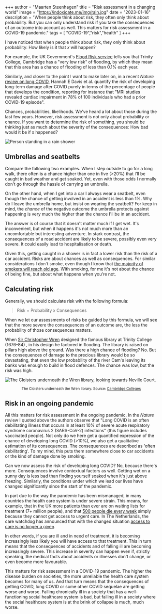 +++
author = "Maarten Steenhagen"
title = "Risk assessment in a changing world"
image = "https://indoxicate.me/img/rain.jpg"
date = "2023-01-16"
description = "When people think about risk, they often only think about probability. But you can only understand risk if you take the consequences of an outcome into account as well. This matters for risk assessment in a COVID-19 pandemic."
tags = [
    "COVID-19","risk","health"
]
+++


I have noticed that when people think about risk, they only think about probability: How likely is it that _x_ will happen? 

For example, the UK Government's [Flood Risk service](https://www.gov.uk/check-long-term-flood-risk) tells you that Trinity College, Cambridge has a "very low risk" of flooding, by which they mean that this area has a chance of flooding of less than 0.1% each year. 

Similarly, and closer to the point I want to make later on, in a recent _Nature_ [review on long COVID](https://www.nature.com/articles/s41579-022-00846-2.epdf), Hannah E Davis et al. quantify the risk of developing long-term damage after COVID purely in terms of the percentage of people that develops the condition, reporting for instance that "MRI studies revealed cardiac impairment in 78% of 100 individuals who had a prior COVID-19 episode".

Chances, probabilities, likelihoods. We've heard a lot about those during the last few years. However, risk assessment is not only about probability or chance. If you want to determine the risk of something, you should be thinking just as much about the severity of the consequences: How bad would it be if x happened? 


![Person standing in a rain shower](../img/rain.jpg)


## Umbrellas and seatbelts 

Compare the following two examples. When I step outside to go for a long walk, there often is a chance higher than one in five (>20%) that I'll be caught in bad weather and get soaked. Yet, even with those odds I normally don't go through the hassle of carrying an umbrella. 

On the other hand, when I get into a car I always wear a seatbelt, even though the chance of getting involved in an accident is less than 1%. Why do I leave the umbrella home, but insist on wearing the seatbelt? For keep in mind, the _chance_ of the negative outcome the umbrella protects against happening is very much the higher than the chance I'll be in an accident.

The answer is of course that it doesn't matter much if I get wet. It's inconvenient, but when it happens it's not much more than an uncomfortable but interesting adventure. In stark contrast, the consequences of a road accident are likely to be severe, possibly even very severe. It could easily lead to hospitalisation or death. 

Given this, getting caught in a shower is in fact a lower risk than the risk of a car accident. Risks are about chances as well as consequences. For similar considerations I don't smoke, even though I know that [the majority of smokers will reach old age](https://www.cbs.nl/en-gb/news/2017/37/heavy-smokers-cut-their-lifespan-by-13-years-on-average). With smoking, for me it's not about the chance of being fine, but about what happens when you're not. 

## Calculating risk 

Generally, we should calculate risk with the following formula: 

> Risk = Probability x Consequences

When we let our assessments of risks be guided by this formula, we will see that the more severe the consequences of an outcome are, the less the probability of those consequences matters. 

When [Sir Christopher Wren](https://en.wikipedia.org/wiki/Christopher_Wren) designed the famous library at Trinity College (1676–84)	, in his design he factored in flooding. The library is raised on pillars high above the ground. Was there a high chance of flooding? No. But the consequences of damage to the precious library would be so devastating, that even the low probability of the river Cam's leaving its banks was enough to build in flood defences. The chance was low, but the risk was high.

![The Cloisters underneath the Wren library, looking towards Neville Court.](../img/wren-cloister.jpg)

<small><center>The Cloisters underneath the Wren library. Source: [Cambridge Colleges](https://www.cambridge-colleges.co.uk/trinity-college/wren-library/)</center></small>

## Risk in an ongoing pandemic 

All this matters for risk assessment in the ongoing pandemic. In the _Nature_ review I quoted above the authors observe that "Long COVID is an often debilitating illness that occurs in at least 10% of severe acute respiratory syndrome coronavirus 2 (SARS-CoV-2) infections" (this figure includes vaccinated people). Not only do we here get a quantified expression of the chance of developing long COVID (>10%), we also get a qualitative estimation of its consequences. The consequences are described as 'often debilitating'. To my mind, this puts them somewhere close to car accidents or the kind of damage done by smoking. 

Can we now assess the risk of developing long COVID? No, because there's more. Consequences involve contextual factors as well. Getting wet on a sunny day is less bad than finding yourself soaked when it's just above freezing. Similarly, the conditions under which we lead our lives have changed significantly since the start of the pandemic. 

In part due to the way the pandemic has been mismanaged, in many countries the health care system is under severe strain. This means, for example, that in the UK [more patients than ever](https://www.bma.org.uk/advice-and-support/nhs-delivery-and-workforce/pressures/nhs-backlog-data-analysis) are on waiting lists for treatment (7+ million people), and that [500 people die every week](https://www.bbc.com/news/blogs-the-papers-64142327) simply because they cannot get access to urgent care. In The Netherlands, the care watchdog has announced that with the changed situation [access to care is no longer a given](https://www.pw.nl/nieuws/2022/nza-waarschuwt-zorg-is-niet-meer-vanzelfsprekend). 

In other words, if you are ill and in need of treatment, it is becoming increasingly less likely you will have access to that treatment. This in turn means that the consequences of accidents and of falling ill are becoming increasingly severe. This increase in severity can happen even if, strictly speaking, the medical facts about accidents or illnesses don't change, or even become more favourable. 

This matters for risk assessment in a COVID-19 pandemic. The higher the disease burden on societies, the more unreliable the health care system becomes for many of us. And that turn means that the consequences of getting COVID, long COVID or some other COVID sequelae are getting worse and worse. Falling chronically ill in a society that has a well-functioning social healthcare system is bad, but falling ill in a society where the social healthcare system is at the brink of collapse is much, much worse.

